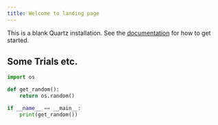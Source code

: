 ```yaml
---
title: Welcome to landing page
---
```


This is a blank Quartz installation.
See the [documentation](https://quartz.jzhao.xyz) for how to get started.

## Some Trials etc.
```python
import os

def get_random():
    return os.random()

if __name__ == __main__:
    print(get_random())
```
